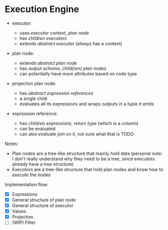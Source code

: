 # Execution Engine

- executor: 
    - uses *executor context*, *plan node*
    - has *children executors*
    - extends *abstract executor* (always has a context)

- plan node:
    - extends *abstract plan node*
    - has *output schema*, *child(ren) plan nodes*
    - can potentially have more attributes based on node type

- projection plan node:
    - has *abstract expression references*
    - a single child
    - evaluates all its expressions and wraps outputs in a *tuple* it emits

- expression reference:
    - has *children expressions*, *return type* (which is a column)
    - can be evaluated
    - can also *evaluate join* on it, not sure what that is TODO

Notes:
- Plan nodes are a tree-like structure that mainly hold data (personal note: I don't really understand why they need to be a tree, since executors already have a tree structure)
- Execotors are a tree-like structure that hold plan nodes and know how to *execute* the nodes

Implementation flow:
- [x] Expressions
- [x] General structure of plan node
- [x] General structure of executor
- [x] Values
- [x] Projection
- [ ] (WIP) Filter